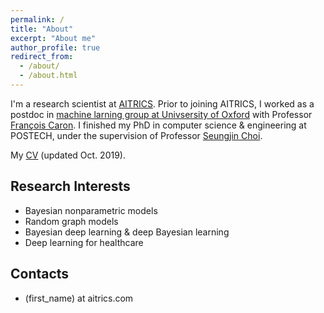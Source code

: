 ```yaml
---
permalink: /
title: "About"
excerpt: "About me"
author_profile: true
redirect_from:
  - /about/
  - /about.html
---
```


I'm a research scientist at [AITRICS](https://www.aitrics.com). Prior to joining AITRICS, I worked
as a postdoc in [machine larning group at Univsersity of Oxford](http://csml.stats.ox.ac.uk) with
Professor [François Caron](http://www.stats.ox.ac.uk/~caron/). I finished my PhD in computer science
& engineering at POSTECH, under the supervision of Professor [Seungjin
Choi](http://mlg.postech.ac.kr/~seungjin/).

My [CV](files/cv.pdf) (updated Oct. 2019).

## Research Interests
- Bayesian nonparametric models
- Random graph models
- Bayesian deep learning & deep Bayesian learning
- Deep learning for healthcare

## Contacts
- (first_name) at aitrics.com
